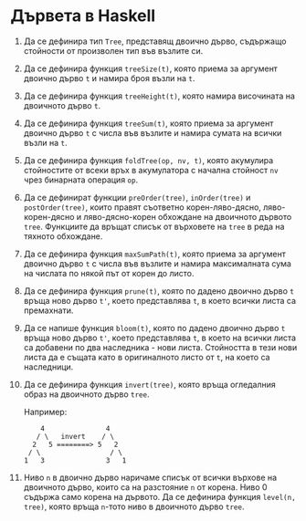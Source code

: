 
# Дървета в Haskell

1. Да се дефинира тип `Tree`, представящ двоично дърво, съдържащо стойности от
произволен тип във възлите си.

1. Да се дефинира функция `treeSize(t)`, която приема за аргумент двоично
дърво `t` и намира броя възли на `t`.

1. Да се дефинира функция `treeHeight(t)`, която
намира височината на двоичното дърво `t`.

1. Да се дефинира функция `treeSum(t)`, която приема за аргумент двоично дърво
`t` с числа във възлите и намира сумата на всички възли на `t`.

1. Да се дефинира функция `foldTree(op, nv, t)`, която акумулира
стойностите от всеки връх в акумулатора с начална стойност `nv` чрез
бинарната операция `op`.

1. Да се дефинират функции `preOrder(tree)`, `inOrder(tree)` и
`postOrder(tree)`, които правят съответно корен-ляво-дясно,
ляво-корен-дясно и ляво-дясно-корен обхождане на двоичното дървото `tree`.
Функциите да връщат списък от върховете на `tree` в реда на тяхното обхождане.

1. Да се дефинира функция `maxSumPath(t)`, която приема за аргумент двоично
дърво `t` с числа във възлите и намира максималната сума на числата по някой
път от корен до листо.

1. Да се дефинира функция `prune(t)`, която по дадено двоично дърво `t` връща
ново дърво `t'`, което представлява `t`, в което всички листа са премахнати.

1. Да се напише функция `bloom(t)`, която по дадено двоично дърво `t` връща
ново дърво `t'`, което представлява `t`, в което на всички листа са добавени
по два наследника - нови листа. Стойността в тези нови листа да е същата като в
оригиналното листо от `t`, на което са наследници.

1. Да се дефинира функция `invert(tree)`, която
връща огледалния образ на двоичното дърво `tree`.

    Например:

    ```
        4               4
       / \   invert    / \
      2   5 ========> 5   2
     / \                 / \
    1   3               3   1
    ```

1. Ниво `n` в двоично дърво наричаме списък от всички върхове на
двоичното дърво, които са на разстояние `n` от корена. Ниво 0 съдържа само
корена на дървото. Да се дефинира функция `level(n, tree)`, която връща `n`-тото
ниво в двоичното дърво `tree`.
